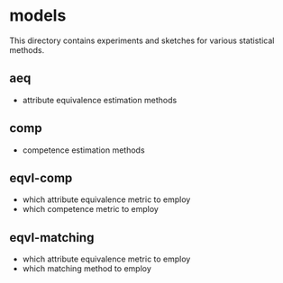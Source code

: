 # models
This directory contains experiments and sketches for various statistical methods.

## aeq
- attribute equivalence estimation methods

## comp
- competence estimation methods

## eqvl-comp
- which attribute equivalence metric to employ
- which competence metric to employ

## eqvl-matching
- which attribute equivalence metric to employ
- which matching method to employ